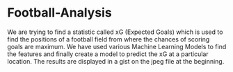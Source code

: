 # Football-Analysis
We are trying to find a statistic called xG (Expected Goals) which is used to find the positions of a football field from where the chances of scoring goals are maximum. We have used various Machine Learning Models to find the features and finally create a model to predict the xG at a particular location.
The results are displayed in a gist on the jpeg file at the beginning.
